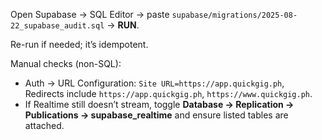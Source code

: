 Open Supabase → SQL Editor → paste `supabase/migrations/2025-08-22_supabase_audit.sql` → **RUN**.

Re-run if needed; it’s idempotent.

Manual checks (non-SQL):

- Auth → URL Configuration: `Site URL=https://app.quickgig.ph`, Redirects include `https://app.quickgig.ph`, `https://www.quickgig.ph`.
- If Realtime still doesn’t stream, toggle **Database → Replication → Publications → supabase_realtime** and ensure listed tables are attached.
